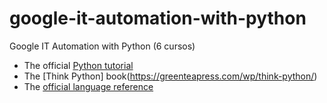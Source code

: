 # google-it-automation-with-python
Google IT Automation with Python (6 cursos)

* The official [Python tutorial](https://docs.python.org/3/tutorial/index.html)
* The [Think Python] book(https://greenteapress.com/wp/think-python/)
* The [official language reference](https://docs.python.org/3/reference/index.html)

